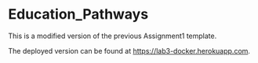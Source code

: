 # Education_Pathways

This is a modified version of the previous Assignment1 template.

The deployed version can be found at https://lab3-docker.herokuapp.com.
